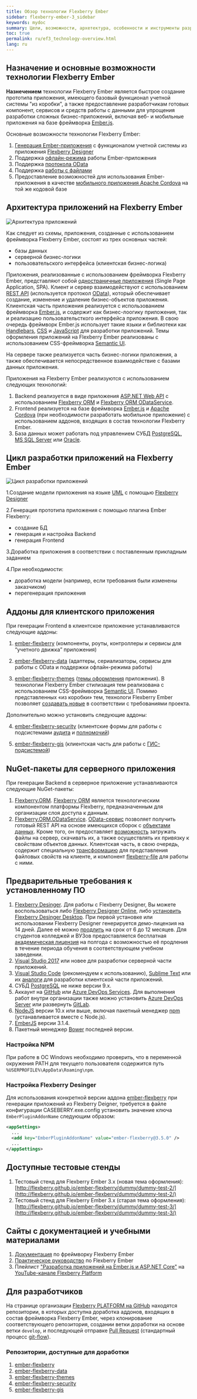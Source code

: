 ```yaml
---
title: Обзор технологии Flexberry Ember
sidebar: flexberry-ember-3_sidebar
keywords: mydoc
summary: Цели, возможности, архетектура, особенности и инструменты разработки Flexberry Ember
toc: true
permalink: ru/ef3_technology-overview.html
lang: ru
---
```


## Назначение и основные возможности технологии Flexberry Ember

**Назнечением** технологии Flexberry Ember является быстрое создание прототипа приложения, имеющего базовый функционал учетной системы "из коробки", а также предоставление разработчикам готовых компонент, сервисов и средств работы с данными для упрощения разработки сложных бизнес-приложений, включая веб- и мобильные приложения на базе фреймворка [Ember.js](https://emberjs.com/).

Основные возможности технологии Flexberry Ember:

1. [Генерация Ember-приложения](https://flexberry.github.io/ru/ef2_generator.html) с функционалом учетной системы из приложения [Flexberry Designer](https://flexberry.github.io/ru/fd_flexberry-designer.html)
2. Поддержка [офлайн-режима](https://flexberry.github.io/ru/efd2_offline.html) работы Ember-приложения
3. Поддержка [протокола OData](https://flexberry.github.io/ru/efd2_odata.html)
4. Поддержка [работы с файлами](https://flexberry.github.io/ru/efd2_work-files.html)
5. Предоставление возможностей для использования Ember-приложения в качестве [мобильного приложения Apache Cordova](https://flexberry.github.io/ru/ef2_cordova.html) на той же кодовой базе

## Архитектура приложений на Flexberry Ember

![Архитектура приложений](/images/pages/products/flexberry-ember/ember-flexberry/getting-started/application-architecture.png)

Как следует из схемы, приложения, созданные с использованием фреймворка Flexberry Ember, состоят из трех основных частей:

* базы данных
* серверной бизнес-логики
* пользовательского интерфейса (клиентская бизнес-логика)

Приложения, реализованные с использованием фреймворка Flexberry Ember, представляют собой [одностраничные приложения](https://ru.wikipedia.org/wiki/%D0%9E%D0%B4%D0%BD%D0%BE%D1%81%D1%82%D1%80%D0%B0%D0%BD%D0%B8%D1%87%D0%BD%D0%BE%D0%B5_%D0%BF%D1%80%D0%B8%D0%BB%D0%BE%D0%B6%D0%B5%D0%BD%D0%B8%D0%B5) (Single Page Application, SPA). Клиент и сервер взаимодействуют с использованием [REST API](https://starkovden.github.io/what-is-rest-api.html) (используется протокол [OData](https://www.odata.org/documentation/)), который обеспечивает создание, изменение и удаление бизнес-объектов приложения. Клиентская часть приложения реализуется с использованием фреймворка [Ember.js](http://emberjs.com/), и содержит как бизнес-лоогику приложения, так и реализацию пользовательсткого интерфейса приложения. В свою очередь фреймворк Ember.js использует такие языки и библиотеки как [Handlebars](https://handlebarsjs.com/), [CSS](http://htmlbook.ru/samcss) и [JavaScript](https://learn.javascript.ru/) для разработки приложений. Темы оформления приложений на Flexberry Ember реализованы с использованием CSS-фреймворка [Semantic UI](https://semantic-ui.com/).

На сервере также реализуется часть бизнес-логики приложения, а также обеспечивается непосредственное взаимодействие с базами данных приложения.

Приложения на Flexberry Ember реализуются с использованием следующих технологий:

1. Backend реализуется в виде приложения [ASP.NET Web API](https://dotnet.microsoft.com/apps/aspnet/apis) с использованием [Flexberry ORM](https://flexberry.github.io/ru/fo_landing_page.html) и [Flexberry ORM ODataService](https://flexberry.github.io/ru/fo_orm-odata-service.html).
2. Frontend реализуется на базе фреймворка [Ember.js](https://emberjs.com/) и [Apache Cordova](https://cordova.apache.org/) (при необходимости разработать мобильное приложение) с использованием аддонов, входящих в состав технологии Flexberry Ember.
3. База данных может работать под управлением СУБД [PostgreSQL](https://www.postgresql.org/docs/), [MS SQL Server](https://aka.ms/sqldocs) или [Oracle](https://docs.oracle.com/en/database/index.html).

## Цикл разработки приложений на Flexberry Ember

![Цикл разработки приложений](/images/pages/products/flexberry-ember/ember-flexberry/getting-started/application-development-cycle.png)

1.Создание модели приложения на языке [UML](http://uml.org/) с помощью [Flexberry Designer](https://flexberry.github.io/ru/fd_flexberry-designer.html)

2.Генерация прототипа приложения с помощью плагина Ember Flexberry:

* создание БД
* генерация и настройка Backend
* генерация Frontend

3.Доработка приложения в соответствии с поставленным прикладным заданием

4.При необходимости:

* доработка модели (например, если требования были изменены заказчиком)
* перегенерация приложения

## Аддоны для клиентского приложения

При генерации Frontend в клиентское приложение устанавливаются следующие аддоны:

1. [ember-flexberry](https://github.com/Flexberry/ember-flexberry) (компоненты, роуты, контроллеры и сервисы для “учетного движка” приложения)

2. [ember-flexberry-data](https://github.com/Flexberry/ember-flexberry-data) (адаптеры, сериализаторы, сервисы для работы с OData и поддержки офлайн-режима работы)

3. [ember-flexberry-themes](https://github.com/Flexberry/ember-flexberry-themes) ([темы оформления](https://flexberry.github.io/ru/ef2_supported_themes.html) приложения). В технологии Flexberry Ember  стилизация тем реализована с использованием  CSS-фреймворка [Semantic UI](https://semantic-ui.com/). Помимо представленных «из коробки» тем, технологи Flexberry Ember позволяет [создавать новые](https://flexberry.github.io/ru/ef2_themes_creating.html) в соответствии с требованиями проекта.

Дополнительно можно установить следующие аддоны:

4. [ember-flexberry-security](https://github.com/Flexberry/ember-flexberry-security) (клиентские формы для работы с подсистемами [аудита](https://flexberry.github.io/ru/fau_landing_page.html) и [полномочий](https://flexberry.github.io/ru/fo_landing_page.html))

5. [ember-flexberry-gis](https://github.com/Flexberry/ember-flexberry-gis) (клиентская часть для работы с [ГИС-подсистемой](https://flexberry.github.io/ru/fg_landing_page.html))

## NuGet-пакеты для серверного приложения

При генерации Backend в серверное приложение устанавливаются следующие NuGet-пакеты:

1. [Flexberry.ORM](https://www.nuget.org/packages/NewPlatform.Flexberry.ORM). [Flexberry ORM](https://flexberry.github.io/ru/fo_landing_page.html) является технологическим компонентом платформы Flexberry, предназначенным для организации слоя доступа к данным.
2. [Flexberry.ORM.ODataService](https://www.nuget.org/packages/NewPlatform.Flexberry.ORM.ODataService). [OData-сервис](https://flexberry.github.io/ru/fo_orm-odata-service.html) позволяет получить готовый REST API на основе имеющихся сборок с [объектами данных](https://flexberry.github.io/ru/fo_data-object.html). Кроме того, он предоставляет [возможность](https://flexberry.github.io/ru/efd2_work-files.html) загружать файлы на сервер, скачивать их, а также осуществлять их привязку к свойствам объектов данных. Клиентская часть, в свою очередь, содержит специальную [трансформацию](https://flexberry.github.io/ru/efd2_work-files.html#%D1%84%D0%B0%D0%B9%D0%BB%D0%BE%D0%B2%D1%8B%D0%B5-%D1%81%D0%B2%D0%BE%D0%B9%D1%81%D1%82%D0%B2%D0%B0-%D0%BE%D0%B1%D1%8A%D0%B5%D0%BA%D1%82%D0%BE%D0%B2-%D0%B4%D0%B0%D0%BD%D0%BD%D1%8B%D1%85-%D0%B2-ember) для представления файловых свойств на клиенте, и компонент [flexberry-file](https://flexberry.github.io/ru/ef2_file.html) для работы с ними.

## Предварительные требования к установленному ПО

1. [Flexberry Desinger](https://flexberry.github.io/ru/fd_flexberry-designer.html). Для работы с Flexberry Designer, Вы можете воспользоваться либо [Flexberry Designer Online](https://flexberry.github.io/ru/fd_landing_page.html), либо [установить Flexberry Desinger Desktop](https://flexberry.github.io/ru/fd_install.html). При первой установке или использовании Flexberry Designer генерируется демо-лицензия на 14 дней. Далее её можно [продлить](https://designer.flexberry.net/#/download-win-app) на срок от 6 до 12 месяцев. Для студентов колледжей и ВУЗов предоставляется бесплатная [академическая лицензия](https://flexberry.net/ru/education-licenses.html) на полгода с возможностью её продления в течение периода обучения в соответствующем учебном заведении.
2. [Visual Studio 2017](https://visualstudio.microsoft.com/vs/) или новее для разработки серверной части приложений. 
3. [Visual Studio Code](https://code.visualstudio.com/) (рекомендуем к использованию), [Sublime Text](http://www.sublimetext.com/) или их [аналоги](https://jpnsoft.ru/visual-studio-code/) для разработки клиентской части приложений.
4. СУБД [PostgreSQL](https://www.postgresql.org/) не ниже версии 9.x.
5. Аккаунт на [GitHub](https://github.com/) или [Azure DevOps Services](https://azure.microsoft.com/ru-ru/services/devops/). Для выполнения работ внутри организации также можно установить [Azure DevOps Server](https://azure.microsoft.com/ru-ru/services/devops/server/) или развернуть [GitLab](https://about.gitlab.com/install/).
6. [NodeJS](https://nodejs.org/) версии 10.х или выше, включая пакетный менеджер [npm](https://www.npmjs.com/) (устанавливается вместе с Node.js).
7. [EmberJS](https://emberjs.com/) версии 3.1.4.
8. Пакетный менеджер [Bower](https://bower.io/) последней версии.

### Настройка NPM

При работе в ОС Windows необходимо проверить, что в переменной окружения PATH для текущего пользователя содержится путь `%USERPROFILE%\AppData\Roaming\npm`.

### Настройка Flexberry Desinger

Для использования конкретной версии аддона [ember-flexberry](https://github.com/Flexberry/ember-flexberry) при генерации приложений из Flexberry Deigner, требуется в файле конфигурации CASEBERRY.exe.config установить значение ключа `EmberPluginAddonName` следующим образом:

```xml
<appSettings>
  ...
  <add key="EmberPluginAddonName" value="ember-flexberry@3.5.0" />
  ...
</appSettings>
```

## Доступные тестовые стенды

1. Тестовый стенд для Flexberry Ember 3.х (новая тема оформления): [http://flexberry.github.io/ember-flexberry/dummy/dummy-test-2/](http://flexberry.github.io/ember-flexberry/dummy/dummy-test-2/)
2. Тестовый стенд для Flexberry Ember 3.х (старая тема оформления): [http://flexberry.github.io/ember-flexberry/dummy/dummy-test-3/](http://flexberry.github.io/ember-flexberry/dummy/dummy-test-3/)

## Сайты с документацией и учебными материалами

1. [Документация](https://flexberry.github.io/ru/ef3_landing_page.html) по фреймворку Flexberry Ember
2. [Практическое руководство](https://flexberry.github.io/ru/ef3_landing_page.html) по Flexberry Ember
2. Плейлист ["Разработка приложений на Ember.js и ASP.NET Core"](https://www.youtube.com/playlist?list=PLlhqsC7hBaScz0kuH8ZbA8b5tnA2C3xzF) на [YouTube-канале Flexberry Platform](https://www.youtube.com/user/FlexberryPLATFORM)

## Для разработчиков

На странице организации [Flexberry PLATFORM на GitHub](https://github.com/Flexberry/) находятся  репозитории, в которых доступна доработка аддонов, входящих в состав фреймворка Flexberry Ember, через клонирование соответствующего репозитория, создании ветки доработки на основе ветки `develop`, и последующей отправке [Pull Request](https://docs.github.com/en/github/collaborating-with-issues-and-pull-requests/about-pull-requests) (стандартный процесс [git-flow](https://nvie.com/posts/a-successful-git-branching-model/)).

### Репозитории, доступные для доработки

1. [ember-flexberry](https://github.com/Flexberry/ember-flexberry)
2. [ember-flexberry-data](https://github.com/Flexberry/ember-flexberry-data)
3. [ember-flexberry-themes](https://github.com/Flexberry/ember-flexberry-themes)
4. [ember-flexberry-security](https://github.com/Flexberry/ember-flexberry-security)
5. [ember-flexberry-gis](https://github.com/Flexberry/ember-flexberry-gis)
